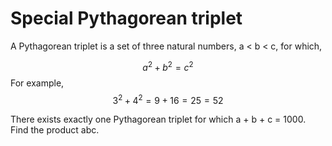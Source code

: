 # Special Pythagorean triplet

A Pythagorean triplet is a set of three natural numbers, a < b < c, for which,

$$a^2 + b^2 = c^2$$
For example, $$3^2 + 4^2 = 9 + 16 = 25 = 52$$

There exists exactly one Pythagorean triplet for which a + b + c = 1000.
Find the product abc.
